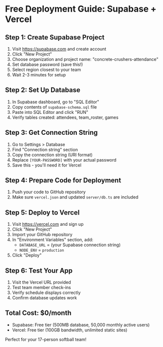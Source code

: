 # Free Deployment Guide: Supabase + Vercel

## Step 1: Create Supabase Project
1. Visit https://supabase.com and create account
2. Click "New Project" 
3. Choose organization and project name: "concrete-crushers-attendance"
4. Set database password (save this!)
5. Select region closest to your team
6. Wait 2-3 minutes for setup

## Step 2: Set Up Database
1. In Supabase dashboard, go to "SQL Editor"
2. Copy contents of `supabase-schema.sql` file
3. Paste into SQL Editor and click "RUN"
4. Verify tables created: attendees, team_roster, games

## Step 3: Get Connection String
1. Go to Settings > Database
2. Find "Connection string" section
3. Copy the connection string (URI format)
4. Replace `[YOUR-PASSWORD]` with your actual password
5. Save this - you'll need it for Vercel

## Step 4: Prepare Code for Deployment
1. Push your code to GitHub repository
2. Make sure `vercel.json` and updated `server/db.ts` are included

## Step 5: Deploy to Vercel
1. Visit https://vercel.com and sign up
2. Click "New Project" 
3. Import your GitHub repository
4. In "Environment Variables" section, add:
   - `DATABASE_URL` = (your Supabase connection string)
   - `NODE_ENV` = `production`
5. Click "Deploy"

## Step 6: Test Your App
1. Visit the Vercel URL provided
2. Test team member check-ins
3. Verify schedule displays correctly
4. Confirm database updates work

## Total Cost: $0/month
- Supabase: Free tier (500MB database, 50,000 monthly active users)
- Vercel: Free tier (100GB bandwidth, unlimited static sites)

Perfect for your 17-person softball team!